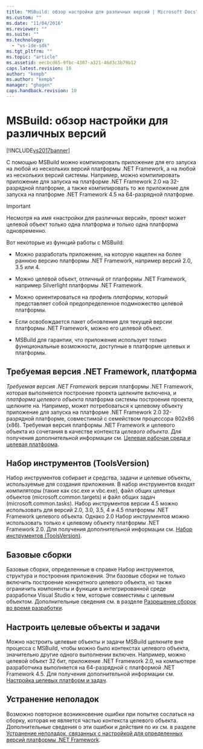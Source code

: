 ```yaml
---
title: "MSBuild: обзор настройки для различных версий | Microsoft Docs"
ms.custom: ""
ms.date: "11/04/2016"
ms.reviewer: ""
ms.suite: ""
ms.technology: 
  - "vs-ide-sdk"
ms.tgt_pltfrm: ""
ms.topic: "article"
ms.assetid: eecbcd65-9fbc-4307-a321-46d3c3b79b12
caps.latest.revision: 10
author: "kempb"
ms.author: "kempb"
manager: "ghogen"
caps.handback.revision: 10
---
```

# MSBuild: обзор настройки для различных версий
[!INCLUDE[vs2017banner](../code-quality/includes/vs2017banner.md)]

С помощью MSBuild можно компилировать приложение для его запуска на любой из нескольких версий платформы .NET Framework, а на любой из нескольких версий системы.  Например, можно компилировать приложение для запуска на платформе .NET Framework 2.0 на 32\-разрядной платформе, а также компилировать то же приложение для запуска на платформе .NET Framework 4.5 на 64\-разрядной платформе.  
  
> [!IMPORTANT]
>  Несмотря на имя «настройки для различных версий», проект может целевой объект только одна платформа и только одна платформа одновременно.  
  
 Вот некоторые из функций работы с MSBuild:  
  
-   Можно разработать приложение, на которую нацелен на более раннюю версию платформы .NET Framework, например версий 2.0, 3.5 или 4.  
  
-   Можно целевой объект, отличный от платформы .NET Framework, например Silverlight платформы .NET Framework.  
  
-   Можно ориентироваться на *профиль платформы*, который представляет собой предопределенное подмножество целевой платформы.  
  
-   Если освобождается пакет обновления для текущей версии платформы .NET Framework, можно его целевой объект.  
  
-   MSBuild для гарантии, что приложение использует только функциональные возможности, доступные в платформе целевых и платформы.  
  
## Требуемая версия .NET Framework, платформа  
 *Требуемая версия .NET Framework* версия платформы .NET Framework, которая выполняется построение проекта щелкните включена, и *платформа целевого объекта* платформа системы построения проекта, щелкните на.  Например, может потребоваться к целевому объекту приложение для запуска на платформе .NET Framework 2.0 32\-разрядной платформе, совместимой с семейством процессора 802x86 \(x86\).  Требуемая версия платформы .NET Framework и целевого объекта из сочетания в качестве контекста *целевого объекта*.  Для получения дополнительной информации см. [Целевая рабочая среда и целевая платформа](../msbuild/msbuild-target-framework-and-target-platform.md).  
  
## Набор инструментов \(ToolsVersion\)  
 Набор инструментов собирает и средства, задачи и целевые объекты, используемые для создания приложения.  В набор инструментов входят компиляторы \(такие как csc.exe и vbc.exe\), файл общих целевых объектов \(microsoft.common.targets\) и файл общих задач \(microsoft.common.tasks\).  Набор инструментов версии 4.5 можно использовать для версий 2.0, 3.0, 3.5, 4 и 4.5 платформы .NET Framework целевого объекта. Однако 2.0 Набор инструментов можно использовать только к целевому объекту платформы .NET Framework 2.0.  Для получения дополнительной информации см. [Набор инструментов \(ToolsVersion\)](../msbuild/msbuild-toolset-toolsversion.md).  
  
## Базовые сборки  
 Базовые сборки, определенные в справке Набор инструментов, структура и построения приложения.  Эти базовые сборки не только включить построение конкретного целевого объекта, но также ограничить компоненты и функции в интегрированной среде разработки Visual Studio к тем, которые совместимы с целевым объектом.  Дополнительные сведения см. в разделе [Разрешение сборок во время разработки](../msbuild/resolving-assemblies-at-design-time.md).  
  
## Настроить целевые объекты и задачи  
 Можно настроить целевые объекты и задачи MSBuild щелкните вне процесса с MSBuild, чтобы можно было контекстах целевого объекта, значительно другие одного выполнении включен.  Например, можно целевой объект 32 бит, приложение .NET Framework 2.0, на компьютере разработчика выполняется на 64\-разрядной с платформой .NET Framework 4.5. Для получения дополнительной информации см. [Настройка целевых платформ и задач](../msbuild/configuring-targets-and-tasks.md).  
  
## Устранение неполадок  
 Возможно повторное возникновение ошибки при попытке сослаться на сборку, которая не является частью контекста целевого объекта.  Дополнительные сведения о эти ошибки и действия по их см. в разделе [Устранение неполадок, связанных с настройкой для определенных версий платформы .NET Framework](../msbuild/troubleshooting-dotnet-framework-targeting-errors.md).